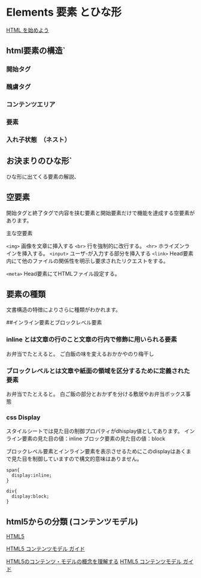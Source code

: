 # Elements 要素 とひな形

[HTML を始めよう](https://developer.mozilla.org/ja/docs/Learn/HTML/Introduction_to_HTML/Getting_started)

## html要素の構造`

### 開始タグ
### 醜虜タグ
### コンテンツエリア
### 要素

### 入れ子状態　（ネスト）

## お決まりのひな形`


ひな形に出てくる要素の解説、

## 空要素

開始タグと終了タグで内容を挟む要素と開始要素だけで機能を達成する空要素があります。

主な空要素

`<img>` 画像を文章に挿入する
`<br>` 行を強制的に改行する。
`<hr>` ホライズンラインを挿入する。
`<input>` ユーザ-が入力する部分を挿入する
`<link>` Head要素内にて他のファイルの関係性を明示し要求されたリクエストをする。

`<meta>` Head要素にてHTMLファイル設定する。

## 要素の種類
文書構造の特徴によりさらに種類がわかれます。


##インライン要素とブロックレベル要素

### inline とは文章の行のこと文章の行内で修飾に用いられる要素
お弁当でたとえると。
ご白飯の味を変えるおかかやのり梅干し

### ブロックレベルとは文章や紙面の領域を区分するために定義された要素
お弁当でたとえると。
白ご飯の部分とおかずを分ける敷居やお弁当ボックス事態


### css Display

スタイルシートでは見た目の制御プロパティがdhisplay値としてあります。
インライン要素の見た目の値：inline
ブロック要素の見た目の値：block

ブロックレベル要素とインライン要素を表示させるためにこのdisplayはあくまで見た目を制御していますので構文的意味はありません。

```
span{
  display:inline;
}

div{
  display:block;
}
```

## html5からの分類 (コンテンツモデル)
[HTML5](https://developer.mozilla.org/ja/docs/Web/Guide/HTML/HTML5)

[HTML5 コンテンツモデル ガイド](https://webgoto.net/html5/)


[HTML5のコンテンツ・モデルの概念を理解する](https://qiita.com/10fuga-a/items/06dd90901490ba1b619d)
[HTML5 コンテンツモデル ガイド](https://webgoto.net/html5/)
